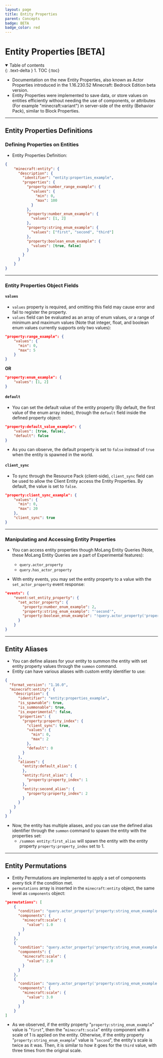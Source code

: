 ```yaml
---
layout: page
title: Entity Properties
parent: Concepts
badge: BETA
badge_color: red
---
```


# Entity Properties [BETA]

<details id="toc" open markdown="block">
  <summary>
    Table of contents
  </summary>
  {: .text-delta }
1. TOC
{:toc}
</details>

+ Documentation on the new Entity Properties, also known as Actor Properties introduced in the 1.16.230.52 Minecraft: Bedrock Edition beta version.
+ Entity Properties were implemented to save data, or store values on entities efficiently without needing the use of components, or attributes (For example "minecraft:variant") in server-side of the entity (Behavior Pack), similar to Block Properties.

------------------

## Entity Properties Definitions

### Defining Properties on Entities

+ Entity Properties Definition:
```json
{
    "minecraft:entity": {
      "description": {
        "identifier": "entity:properties_example",
        "properties": {
          "property:number_range_example": {
            "values": {
              "min": 0,
              "max": 100
            }
          },
          "property:number_enum_example": {
            "values": [1, 2]
          },
          "property:string_enum_example": {
            "values": ["first", "second", "third"]
          },
          "property:boolean_enum_example": {
            "values": [true, false]
          }
        }
      }
    }
}
```

------------------

### Entity Properties Object Fields

#### `values`
+ `values` property is required, and omitting this field may cause error and fail to register the property.
+ `values` field can be evaluated as an array of enum values, or a range of minimum and maximum values (Note that integer, float, and boolean enum values currently supports only two values):
```json
"property:range_example": {
    "values": {
      "min": 0,
      "max": 5
    }
}
```
**OR**
```json
"property:enum_example": {
    "values": [1, 2]
}
```


#### `default`
+ You can set the default value of the entity property (By default, the first value of the enum array index), through the <code>default</code> field inside the defined property object:
```json
"property:default_value_example": {
    "values": [true, false],
    "default": false
}
```
+ As you can observe, the default property is set to `false` instead of `true` when the entity is spawned in the world.


#### `client_sync`
+ To sync through the Resource Pack (client-side), <code>client_sync</code> field can be used to allow the Client Entity access the Entity Properties. By default, the value is set to `false`.
```json
"property:client_sync_example": {
    "values": {
      "min": 0,
      "max": 20
    },
    "client_sync": true
}
```


------------------

### Manipulating and Accessing Entity Properties
+ You can access entity properties though MoLang Entity Queries (Note, these MoLang Entity Queries are a part of Experimental features):
  + `query.actor_property`
  + `query.has_actor_property`

+ With entity events, you may set the entity property to a value with the `set_actor_property` event response:
```json
"events": {
    "event:set_entity_property": {
      "set_actor_property": {
        "property:number_enum_example": 2,
        "property:string_enum_example": "'second'",
        "property:boolean_enum_example": "!query.actor_property('property:boolean_enum_example')"
      }
    }
}
```

------------------

## Entity Aliases
+ You can define aliases for your entity to summon the entity with set entity property values through the `summon` command.
+ Entity can have various aliases with custom entity identifier to use:

```json
{
  "format_version": "1.16.0",
  "minecraft:entity": {
    "description": {
      "identifier": "entity:properties_example",
      "is_spawnable": true,
      "is_summonable": true,
      "is_experimental": false,
      "properties": {
        "property:property_index": {
          "client_sync": true,
          "values": {
            "min": 0,
            "max": 2
          },
          "default": 0
        }
      },
      "aliases": {
        "entity:default_alias": {
        },
        "entity:first_alias": {
          "property:property_index": 1
        },
        "entity:second_alias": {
          "property:property_index": 2
        }
      }
    }
  }
}
```
+ Now, the entity has multiple aliases, and you can use the defined alias identifier through the `summon` command to spawn the entity with the properties set:
  + `/summon entity:first_alias` will spawn the entity with the entity property `property:property_index` set to 1.

------------------


## Entity Permutations
+ Entity Permutations are implemented to apply a set of components every tick if the condition met.
+ `permutations` array is inserted in the `minecraft:entity` object, the same level as `components` object:
```json
"permutations": [
    {
      "condition": "query.actor_property('property:string_enum_example') == 'first'",
      "components": {
        "minecraft:scale": {
          "value": 1.0
        }
      }
    },
    {
      "condition": "query.actor_property('property:string_enum_example') == 'second'",
      "components": {
        "minecraft:scale": {
          "value": 2.0
        }
      }
    },
    {
      "condition": "query.actor_property('property:string_enum_example') == 'third'",
      "components": {
        "minecraft:scale": {
          "value": 3.0
        }
      }
    }
]
```
+ As we observed, if the entity property "`property:string_enum_example`" value is "`first`", then the "`minecraft:scale`" entity component with a scale of 1 is applied on the entity. Otherwise, if the entity property "`property:string_enum_example`" value is "`second`", the entity's scale is twice as it was. Then, it is similar to how it goes for the `third` value, with three times from the original scale.

